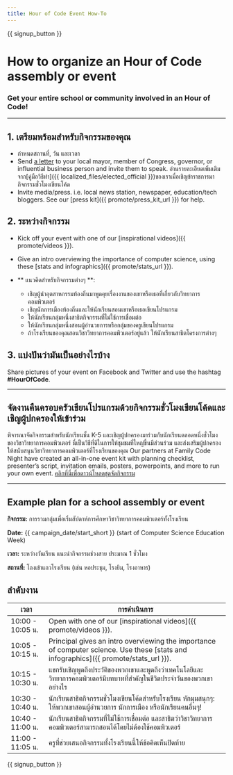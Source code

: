 ```yaml
---
title: Hour of Code Event How-To
---
```


{{ signup_button }}

# How to organize an Hour of Code assembly or event

### Get your entire school or community involved in an Hour of Code!

* * *

## 1. เตรียมพร้อมสำหรับกิจกรรมของคุณ

- กำหนดสถานที่, วัน และเวลา
- Send [a letter](https://hourofcode.com/promote/resources#sample-emails) to your local mayor, member of Congress, governor, or influential business person and invite them to speak. อ่านรายละเอียดเพิ่มเติมจาก[คู่มือวิธีทำ]({{ localized_files/elected_official }})ของเราเมื่อเชิญข้าราชการมากิจกรรมชั่วโมงเขียนโค้ด
- Invite media/press. i.e. local news station, newspaper, education/tech bloggers. See our [press kit]({{ promote/press_kit_url }}) for help.

## 2. ระหว่างกิจกรรม

- Kick off your event with one of our [inspirational videos]({{ promote/videos }}).
- Give an intro overviewing the importance of computer science, using these [stats and infographics]({{ promote/stats_url }}).   
      
    
- ** แนวคิดสำหรับกิจกรรมต่างๆ **: 
    - เชิญผู้นำอุตสาหกรรมท้องถิ่นมาพูดคุยเรื่องงานของเขาหรือเธอที่เกี่ยวกับวิทยาการคอมพิวเตอร์
    - เชิญนักการเมืองท้องถิ่นและให้นักเรียนสอนเขาหรือเธอเขียนโปรแกรม
    - ให้นักเรียนกลุ่มหนึ่งสาธิตกิจกรรมที่ไม่ใช้การเชื่อมต่อ
    - ให้นักเรียนกลุ่มหนึ่งสอนผู้อำนวยการหรือกลุ่มของครูเขียนโปรแกรม
    - ถ้าโรงเรียนของคุณสอนวิชาวิทยาการคอมพิวเตอร์อยู่แล้ว ให้นักเรียนสาธิตโครงการต่างๆ

## 3. แบ่งปันว่ามันเป็นอย่างไรบ้าง

Share pictures of your event on Facebook and Twitter and use the hashtag **#HourOfCode**.

* * *

## จัดงานคืนครอบครัวเขียนโปรแกรมด้วยกิจกรรมชั่วโมงเขียนโค้ดและเชิญผู้ปกครองให้เข้าร่วม

พิจารณาจัดกิจกรรมสำหรับนักเรียนชั้น K-5 และเชิญผู้ปกครองมาร่วมกับนักเรียนตลอดหนึ่งชั่วโมงของวิชาวิทยาการคอมพิวเตอร์ นี่เป็นวิธีที่ดีในการให้ชุมชมที่ใหญ่ขึ้นมีส่วนร่วม และส่งเสริมผู้ปกครองให้สนับสนุนวิชาวิทยาการคอมพิวเตอร์ที่โรงเรียนของคุณ Our partners at Family Code Night have created an all-in-one event kit with planning checklist, presenter’s script, invitation emails, posters, powerpoints, and more to run your own event. [คลิกที่นี่เพื่อดาวน์โหลดชุดจัดกิจกรรม](http://www.familycodenight.org/DownloadCodeDotOrg.html)

* * *

## Example plan for a school assembly or event

**กิจกรรม:** การรวมกลุ่มเพื่อเริ่มสัปดาห์การศึกษาวิชาวิทยาการคอมพิวเตอร์ทั้งโรงเรียน

**Date:** {{ campaign_date/start_short }} (start of Computer Science Education Week)

**เวลา:** ระหว่างวันเรียน แนะนำกิจกรรมช่วงสาย ประมาณ 1 ชั่วโมง

**สถานที่:** โถงเข้าแถวโรงเรียน (เช่น หอประชุม, โรงยิม, โรงอาหาร)

## ลำดับงาน

| เวลา             | การดำเนินการ                                                                                                                          |
| ---------------- | ------------------------------------------------------------------------------------------------------------------------------------- |
| 10:00 - 10:05 น. | Open with one of our [inspirational videos]({{ promote/videos }}).                                                                    |
| 10:05 - 10:15 น. | Principal gives an intro overviewing the importance of computer science. Use these [stats and infographics]({{ promote/stats_url }}). |
| 10:15 - 10:30 น. | แขกรับเชิญพูดถึงประวัติของพวกเขาและพูดถึงว่าเทคโนโลยีและวิทยาการคอมพิวเตอร์มีบทบาทที่สำคัญในชีวิตประจำวันของพวกเขาอย่างไร             |
| 10:30 - 10:40 น. | นักเรียนสาธิตกิจกรรมชั่วโมงเขียนโค้ดสำหรับโรงเรียน หักมุมสนุกๆ: ให้พวกเขาสอนผู้อำนวยการ นักการเมือง หรือนักเรียนคนอื่นๆ!              |
| 10:40 - 11:00 น. | นักเรียนสาธิตกิจกรรมที่ไม่ใช้การเชื่อมต่อ และสาธิตว่าวิชาวิทยาการคอมพิวเตอร์สามารถสอนได้โดยไม่ต้องใช้คอมพิวเตอร์                      |
| 11:00 - 11:05 น. | ครูที่ช่วยเสนอกิจกรรมทั้งโรงเรียนนี้ให้ข้อคิดเห็นปิดท้าย                                                                              |

{{ signup_button }}